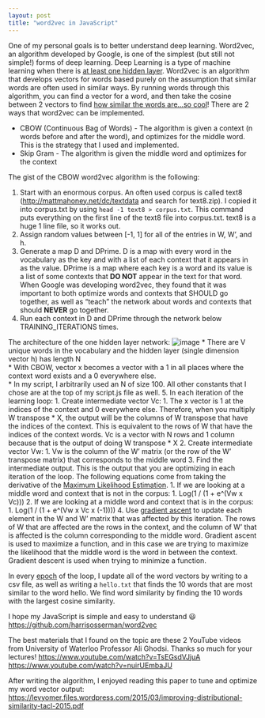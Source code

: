 ```yaml
---
layout: post
title: "word2vec in JavaScript"
---
```

One of my personal goals is to better understand deep learning.  Word2vec, an algorithm developed by Google, is one of the simplest (but still not simple!) forms of deep learning.  Deep Learning is a type of machine learning when there is [at least one hidden layer](http://stats.stackexchange.com/questions/63152/what-does-the-hidden-layer-in-a-neural-network-compute).  Word2vec is an algorithm that develops vectors for words based purely on the assumption that similar words are often used in similar ways.  By running words through this algorithm, you can find a vector for a word, and then take the cosine between 2 vectors to find <a href="http://blog.christianperone.com/2013/09/machine-learning-cosine-similarity-for-vector-space-models-part-iii/">how similar the words are…so cool</a>! There are 2 ways that word2vec can be implemented.
* CBOW (Continuous Bag of Words) - The algorithm is given a context (n words before and after the word), and optimizes for the middle word.  This is the strategy that I used and implemented.
* Skip Gram - The algorithm is given the middle word and optimizes for the context

The gist of the CBOW word2vec algorithm is the following:
1. Start with an enormous corpus.  An often used corpus is called text8 (http://mattmahoney.net/dc/textdata and search for text8.zip).  I copied it into corpus.txt by using <code>head -1 text8 > corpus.txt</code>.  This command puts everything on the first line of the text8 file into corpus.txt.  text8 is a huge 1 line file, so it works out.
2. Assign random values between [-1, 1] for all of the entries in W, W’, and h.
3. Generate a map D and DPrime.  D is a map with every word in the vocabulary as the key and with a list of each context that it appears in as the value.  DPrime is a map where each key is a word and its value is a list of some contexts that **DO NOT** appear in the text for that word.  When Google was developing word2vec, they found that it was important to both optimize words and contexts that SHOULD go together, as well as “teach” the network about words and contexts that should **NEVER** go together.
4. Run each context in D and DPrime through the network below TRAINING_ITERATIONS times.

The architecture of the one hidden layer network:
![image](https://images.bloggi.co/ae77dbea.png)
    * There are V unique words in the vocabulary and the hidden layer (single dimension vector h) has length N  
    * With CBOW, vector x becomes a vector with a 1 in all places where the context word exists and a 0 everywhere else.  
    * In my script, I arbitrarily used an N of size 100.  All other constants that I chose are at the top of my script.js file as well.
5. In each iteration of the learning loop:
    1. Create intermediate vector Vc:
        1. The x vector is 1 at the indices of the context and 0 everywhere else.  Therefore, when you multiply W transpose * X, the output will be the columns of W transpose that have the indices of the context.  This is equivalent to the rows of W that have the indices of the context words.  Vc is a vector with N rows and 1 column because that is the output of doing W transpose * X
    2. Create intermediate vector Vw:
        1. Vw is the column of the W’ matrix (or the row of the W’ transpose matrix) that corresponds to the middle word
    3. Find the intermediate output.  This is the output that you are optimizing in each iteration of the loop.  The following equations come from taking the derivative of the [Maximum Likelihood Estimation](https://en.wikipedia.org/wiki/Maximum_likelihoodhttps://en.wikipedia.org/wiki/Maximum_likelihood).
        1. If we are looking at a middle word and context that is not in the corpus:
            1. Log(1 / (1 + e^(Vw x Vc))) 
        2. If we are looking at a middle word and context that is in the corpus:
            1. Log(1 / (1 + e^(Vw x Vc x (-1)))) 
    4. Use [gradient ascent](https://en.wikipedia.org/wiki/Gradient_descent) to update each element in the W and W’ matrix that was affected by this iteration.  The rows of W that are affected are the rows in the context, and the column of W’ that is affected is the column corresponding to the middle word.  Gradient ascent is used to maximize a function, and in this case we are trying to maximize the likelihood that the middle word is the word in between the context.  Gradient descent is used when trying to minimize a function. 

In every [epoch](http://stackoverflow.com/questions/31155388/meaning-of-an-epoch-in-neural-networks-training) of the loop, I update all of the word vectors by writing to a csv file, as well as writing a <code>hello.txt</code> that finds the 10 words that are most similar to the word hello.  We find word similarity by finding the 10 words with the largest cosine similarity.

I hope my JavaScript is simple and easy to understand 😃  https://github.com/harrisosserman/word2vec

The best materials that I found on the topic are these 2 YouTube videos from University of Waterloo Professor Ali Ghodsi.  Thanks so much for your lectures!
https://www.youtube.com/watch?v=TsEGsdVJjuA
https://www.youtube.com/watch?v=nuirUEmbaJU

After writing the algorithm, I enjoyed reading this paper to tune and optimize my word vector output: https://levyomer.files.wordpress.com/2015/03/improving-distributional-similarity-tacl-2015.pdf
